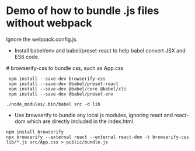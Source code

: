 # Demo of how to bundle .js files without webpack

Ignore the webpack.config.js.

- Install babel/env and babel/preset-react to help babel convert JSX and ES6 code.
 
\# browserify-css to bundle css, such as App.css
```
 npm install --save-dev browserify-css
 npm install --save-dev @babel/preset-react
 npm install --save-dev @babel/core @babel/cli
 npm install --save-dev @babel/preset-env

./node_modules/.bin/babel src -d lib
```

- Use browserify to bundle any local js modules, ignoring react and react-dom which are directly included in the index.html

```
npm install browserify
npx browserify --external react --external react-dom -t browserify-css lib/*.js src/App.css > public/bundle.js
```
